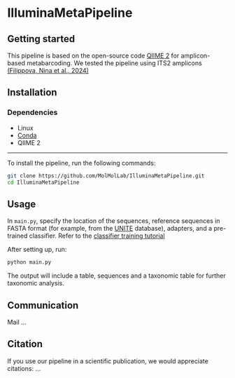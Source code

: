 # IlluminaMetaPipeline

## Getting started

This pipeline is based on the open-source code [QIIME 2](https://qiime2.org/) for amplicon-based metabarcoding. We tested the pipeline using ITS2 amplicons [(Filippova, Nina et al., 2024)](https://bdj.pensoft.net/article/119851/)

## Installation
### Dependencies
- Linux
- [Conda](https://docs.conda.io/projects/conda/en/latest/user-guide/install/index.html)
- QIIME 2
------------

To install the pipeline, run the following commands:
```bash
git clone https://github.com/MolMolLab/IlluminaMetaPipeline.git
cd IlluminaMetaPipeline
```

## Usage

In `main.py`, specify the location of the sequences, reference sequences in FASTA format (for example, from the [UNITE](https://unite.ut.ee/repository.php) database), adapters, and a pre-trained classifier. Refer to the [classifier training tutorial](https://docs.qiime2.org/2024.10/tutorials/feature-classifier/)

After setting up, run:

```bash
python main.py
```

The output will include a table, sequences and a taxonomic table for further taxonomic analysis.

## Communication

Mail ...

## Citation
If you use our pipeline in a scientific publication, we would appreciate citations: ...

